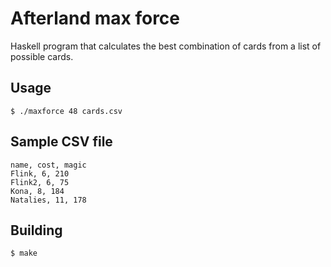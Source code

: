 # Afterland max force

Haskell program that calculates the best combination of cards from a list of possible cards.

## Usage

```
$ ./maxforce 48 cards.csv
```

## Sample CSV file

```csv
name, cost, magic
Flink, 6, 210
Flink2, 6, 75
Kona, 8, 184
Natalies, 11, 178
```

## Building

```
$ make
```

